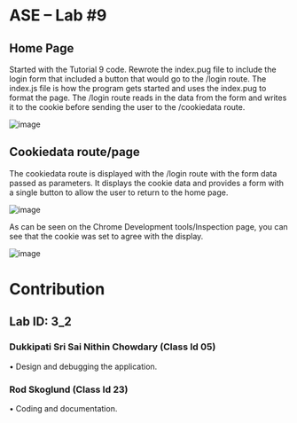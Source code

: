 # ASE – Lab #9
## Home Page
Started with the Tutorial 9 code. Rewrote the index.pug file to include the login form that included a button that would go to the /login route. The index.js file is how the program gets started and uses the index.pug to format the page. The /login route reads in the data from the form and writes it to the cookie before sending the user to the /cookiedata route.

![image](https://user-images.githubusercontent.com/38664795/67614958-41533e00-f78b-11e9-9640-8138a422290f.png)

## Cookiedata route/page
The cookiedata route is displayed with the /login route with the form data passed as parameters. It displays the cookie data and provides a form with a single button to allow the user to return to the home page. 
 
![image](https://user-images.githubusercontent.com/38664795/67614978-a0b14e00-f78b-11e9-922f-5715c9cc2fc6.png)


As can be seen on the Chrome Development tools/Inspection page, you can see that the cookie was set to agree with the display.

![image](https://user-images.githubusercontent.com/38664795/67614982-c2123a00-f78b-11e9-84b6-3d563906dd1d.png)


# Contribution
## Lab ID: 3_2
### Dukkipati Sri Sai Nithin Chowdary (Class Id 05)
•	Design and debugging the application. 
### Rod Skoglund (Class Id 23)
•	Coding and documentation.


